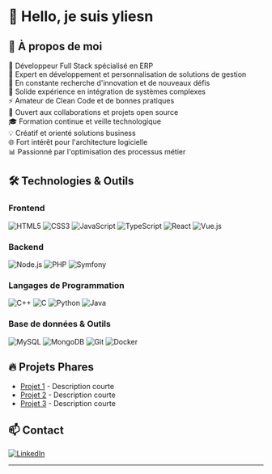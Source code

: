# 👋 Hello, je suis yliesn

## 💫 À propos de moi
🔭 Développeur Full Stack spécialisé en ERP  
🎯 Expert en développement et personnalisation de solutions de gestion  
🌱 En constante recherche d'innovation et de nouveaux défis  
💼 Solide expérience en intégration de systèmes complexes  
⚡ Amateur de Clean Code et de bonnes pratiques  
🤝 Ouvert aux collaborations et projets open source  
🎓 Formation continue et veille technologique  
💡 Créatif et orienté solutions business  
🌐 Fort intérêt pour l'architecture logicielle  
📊 Passionné par l'optimisation des processus métier

## 🛠 Technologies & Outils
### Frontend
![HTML5](https://img.shields.io/badge/-HTML5-E34F26?style=flat-square&logo=html5&logoColor=white)
![CSS3](https://img.shields.io/badge/-CSS3-1572B6?style=flat-square&logo=css3&logoColor=white)
![JavaScript](https://img.shields.io/badge/-JavaScript-F7DF1E?style=flat-square&logo=javascript&logoColor=black)
![TypeScript](https://img.shields.io/badge/-TypeScript-3178C6?style=flat-square&logo=typescript&logoColor=white)
![React](https://img.shields.io/badge/-React-61DAFB?style=flat-square&logo=react&logoColor=black)
![Vue.js](https://img.shields.io/badge/-Vue.js-4FC08D?style=flat-square&logo=vue.js&logoColor=white)

### Backend
![Node.js](https://img.shields.io/badge/-Node.js-339933?style=flat-square&logo=node.js&logoColor=white)
![PHP](https://img.shields.io/badge/-PHP-777BB4?style=flat-square&logo=php&logoColor=white)
![Symfony](https://img.shields.io/badge/-Symfony-000000?style=flat-square&logo=symfony&logoColor=white)

### Langages de Programmation
![C++](https://img.shields.io/badge/-C++-00599C?style=flat-square&logo=c%2B%2B&logoColor=white)
![C](https://img.shields.io/badge/-C-A8B9CC?style=flat-square&logo=c&logoColor=black)
![Python](https://img.shields.io/badge/-Python-3776AB?style=flat-square&logo=python&logoColor=white)
![Java](https://img.shields.io/badge/-Java-007396?style=flat-square&logo=java&logoColor=white)

### Base de données & Outils
![MySQL](https://img.shields.io/badge/-MySQL-4479A1?style=flat-square&logo=mysql&logoColor=white)
![MongoDB](https://img.shields.io/badge/-MongoDB-47A248?style=flat-square&logo=mongodb&logoColor=white)
![Git](https://img.shields.io/badge/-Git-F05032?style=flat-square&logo=git&logoColor=white)
![Docker](https://img.shields.io/badge/-Docker-2496ED?style=flat-square&logo=docker&logoColor=white)

## 🔥 Projets Phares
- [Projet 1](lien) - Description courte
- [Projet 2](lien) - Description courte
- [Projet 3](lien) - Description courte

## 📫 Contact
[![LinkedIn](https://img.shields.io/badge/-LinkedIn-0A66C2?style=flat-square&logo=linkedin&logoColor=white)](votre-lien-linkedin)

---
